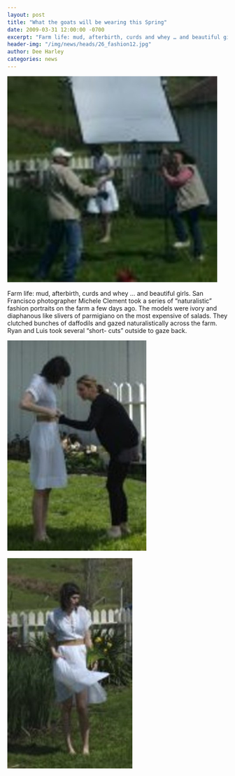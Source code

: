 ```yaml
---
layout: post
title: "What the goats will be wearing this Spring"
date: 2009-03-31 12:00:00 -0700
excerpt: "Farm life: mud, afterbirth, curds and whey … and beautiful girls. San Francisco photographer Michele Clement took a ..."
header-img: "/img/news/heads/26_fashion12.jpg"
author: Dee Harley
categories: news
---
```

![image](/img/news/26_fashion41.jpg)

Farm life: mud, afterbirth, curds and whey … and beautiful girls.
San Francisco photographer Michele Clement took a series of
“naturalistic” fashion portraits on the farm a few days ago. The
models were ivory and diaphanous like slivers of parmigiano on the
most expensive of salads. They clutched bunches of daffodils and gazed
naturalistically across the farm. Ryan and Luis took several “short-
cuts” outside to gaze back.

![image](/img/news/26_fashion22.jpg)

![image](/img/news/26_fashion31.jpg)

